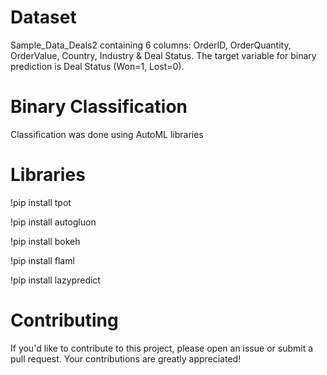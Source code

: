 # Dataset
Sample_Data_Deals2 containing 6 columns: OrderID, OrderQuantity, OrderValue, Country, Industry & Deal Status. The target variable for binary prediction is Deal Status (Won=1, Lost=0).

# Binary Classification
Classification was done using AutoML libraries 

# Libraries
!pip install tpot

!pip install autogluon

!pip install bokeh

!pip install flaml

!pip install lazypredict

# Contributing
If you'd like to contribute to this project, please open an issue or submit a pull request. Your contributions are greatly appreciated!

